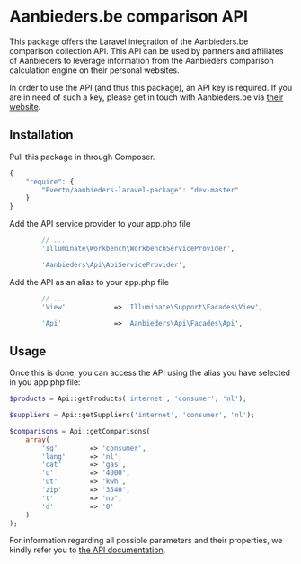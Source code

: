 # Aanbieders.be comparison API

This package offers the Laravel integration of the Aanbieders.be comparison collection API. This API can be used by partners and affiliates of Aanbieders to leverage information from the Aanbieders comparison calculation engine on their personal websites.

In order to use the API (and thus this package), an API key is required. If you are in need of such a key, please get in touch with Aanbieders.be via [their website](https://www.aanbieders.be/contact).



## Installation

Pull this package in through Composer.

```js
{
    "require": {
        "Everto/aanbieders-laravel-package": "dev-master"
    }
}
```

Add the API service provider to your app.php file

```php
        // ...
        'Illuminate\Workbench\WorkbenchServiceProvider',

        'Aanbieders\Api\ApiServiceProvider',
```

Add the API as an alias to your app.php file

```php
        // ...
        'View'            => 'Illuminate\Support\Facades\View',

        'Api'             => 'Aanbieders\Api\Facades\Api',
```

## Usage

Once this is done, you can access the API using the alias you have selected in you app.php file:

```php
$products = Api::getProducts('internet', 'consumer', 'nl');

$suppliers = Api::getSuppliers('internet', 'consumer', 'nl');

$comparisons = Api::getComparisons(
    array(
        'sg'        => 'consumer',
        'lang'      => 'nl',
        'cat'       => 'gas',
        'u'         => '4000',
        'ut'        => 'kwh',
        'zip'       => '3540',
        't'         => 'no',
        'd'         => '0'
    )
);
```

For information regarding all possible parameters and their properties, we kindly refer you to [the API documentation](http://apihelp.econtract.be/).


